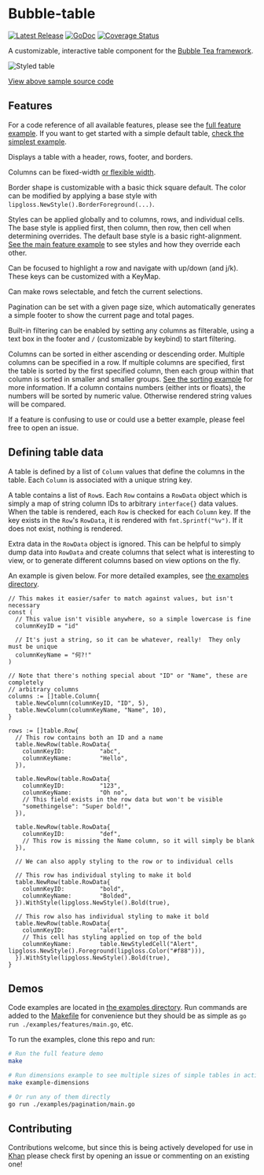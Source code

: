 # Bubble-table

<p>
  <a href="https://github.com/Evertras/bubble-table/releases"><img src="https://img.shields.io/github/release/Evertras/bubble-table.svg" alt="Latest Release"></a>
  <a href="https://pkg.go.dev/github.com/evertras/bubble-table/table?tab=doc"><img src="https://godoc.org/github.com/golang/gddo?status.svg" alt="GoDoc"></a>
  <a href='https://coveralls.io/github/Evertras/bubble-table?branch=main'><img src='https://coveralls.io/repos/github/Evertras/bubble-table/badge.svg?branch=main&hash=abc' alt='Coverage Status'/></a>
</p>

A customizable, interactive table component for the
[Bubble Tea framework](https://github.com/charmbracelet/bubbletea).

![Styled table](https://user-images.githubusercontent.com/5923958/156778142-cc1a32e1-1b1e-4a65-b699-187f39f0f946.png)

[View above sample source code](./examples/pokemon/main.go)

## Features

For a code reference of all available features, please see the [full feature example](./examples/features/main.go).
If you want to get started with a simple default table, [check the simplest example](./examples/simplest/main.go).

Displays a table with a header, rows, footer, and borders.

Columns can be fixed-width [or flexible width](./examples/flex/main.go).

Border shape is customizable with a basic thick square default.  The color can
be modified by applying a base style with `lipgloss.NewStyle().BorderForeground(...)`.

Styles can be applied globally and to columns, rows, and individual cells.
The base style is applied first, then column, then row, then cell when
determining overrides.  The default base style is a basic right-alignment.
[See the main feature example](./examples/features/main.go) to see styles and
how they override each other.

Can be focused to highlight a row and navigate with up/down (and j/k).  These
keys can be customized with a KeyMap.

Can make rows selectable, and fetch the current selections.

Pagination can be set with a given page size, which automatically generates a
simple footer to show the current page and total pages.

Built-in filtering can be enabled by setting any columns as filterable, using
a text box in the footer and `/` (customizable by keybind) to start filtering.

Columns can be sorted in either ascending or descending order.  Multiple columns
can be specified in a row.  If multiple columns are specified, first the table
is sorted by the first specified column, then each group within that column is
sorted in smaller and smaller groups.  [See the sorting example](examples/sorting/main.go)
for more information.  If a column contains numbers (either ints or floats),
the numbers will be sorted by numeric value.  Otherwise rendered string values
will be compared.

If a feature is confusing to use or could use a better example, please feel free
to open an issue.

## Defining table data

A table is defined by a list of `Column` values that define the columns in the
table.  Each `Column` is associated with a unique string key.

A table contains a list of `Row`s.  Each `Row` contains a `RowData` object which
is simply a map of string column IDs to arbitrary `interface{}` data values.
When the table is rendered, each `Row` is checked for each `Column` key.  If the
key exists in the `Row`'s `RowData`, it is rendered with `fmt.Sprintf("%v")`.
If it does not exist, nothing is rendered.

Extra data in the `RowData` object is ignored.  This can be helpful to simply
dump data into `RowData` and create columns that select what is interesting to
view, or to generate different columns based on view options on the fly.

An example is given below.  For more detailed examples, see
[the examples directory](./examples).

```golang
// This makes it easier/safer to match against values, but isn't necessary
const (
  // This value isn't visible anywhere, so a simple lowercase is fine
  columnKeyID = "id"

  // It's just a string, so it can be whatever, really!  They only must be unique
  columnKeyName = "何?!"
)

// Note that there's nothing special about "ID" or "Name", these are completely
// arbitrary columns
columns := []table.Column{
  table.NewColumn(columnKeyID, "ID", 5),
  table.NewColumn(columnKeyName, "Name", 10),
}

rows := []table.Row{
  // This row contains both an ID and a name
  table.NewRow(table.RowData{
    columnKeyID:          "abc",
    columnKeyName:        "Hello",
  }),

  table.NewRow(table.RowData{
    columnKeyID:          "123",
    columnKeyName:        "Oh no",
    // This field exists in the row data but won't be visible
    "somethingelse": "Super bold!",
  }),

  table.NewRow(table.RowData{
    columnKeyID:          "def",
    // This row is missing the Name column, so it will simply be blank
  }),

  // We can also apply styling to the row or to individual cells

  // This row has individual styling to make it bold
  table.NewRow(table.RowData{
    columnKeyID:          "bold",
    columnKeyName:        "Bolded",
  }).WithStyle(lipgloss.NewStyle().Bold(true),

  // This row also has individual styling to make it bold
  table.NewRow(table.RowData{
    columnKeyID:          "alert",
    // This cell has styling applied on top of the bold
    columnKeyName:        table.NewStyledCell("Alert", lipgloss.NewStyle().Foreground(lipgloss.Color("#f88"))),
  }).WithStyle(lipgloss.NewStyle().Bold(true),
}
```

## Demos

Code examples are located in [the examples directory](./examples).  Run commands
are added to the [Makefile](Makefile) for convenience but they should be as
simple as `go run ./examples/features/main.go`, etc.

To run the examples, clone this repo and run:

```bash
# Run the full feature demo
make

# Run dimensions example to see multiple sizes of simple tables in action
make example-dimensions

# Or run any of them directly
go run ./examples/pagination/main.go
```

## Contributing

Contributions welcome, but since this is being actively developed for use in
[Khan](https://github.com/evertras/khan) please check first by opening an issue
or commenting on an existing one!

